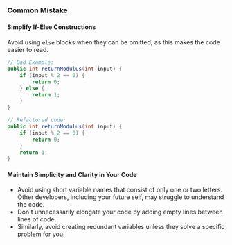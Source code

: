 ### Common Mistake

#### Simplify If-Else Constructions
Avoid using `else` blocks when they can be omitted, as this makes the code easier to read.
```java
// Bad Example:
public int returnModulus(int input) {
    if (input % 2 == 0) {
        return 0;
    } else {
        return 1;
    }
}

// Refactored code:
public int returnModulus(int input) {
    if (input % 2 == 0) {
        return 0;
    }
    return 1;
}
```

#### Maintain Simplicity and Clarity in Your Code
- Avoid using short variable names that consist of only one or two letters. Other developers, including your future self, may struggle to understand the code.
- Don't unnecessarily elongate your code by adding empty lines between lines of code.
- Similarly, avoid creating redundant variables unless they solve a specific problem for you.
